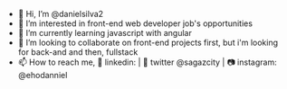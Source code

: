 - 👋 Hi, I’m @danielsilva2
- 👀 I’m interested in front-end web developer job's opportunities
- 🌱 I’m currently learning javascript with angular
- 💞️ I’m looking to collaborate on front-end projects first, but i'm looking for back-and and then, fullstack  
- 📫 How to reach me, 💼 linkedin: | 🐥 twitter @sagazcity | 📷 instagram: @ehodanniel

<!---
danielsilva2/danielsilva2 is a ✨ special ✨ repository because its `README.md` (this file) appears on your GitHub profile.
You can click the Preview link to take a look at your changes.
--->
